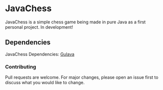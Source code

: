 # JavaChess
JavaChess is a simple chess game being made in pure Java as a first personal project. 
In development!

## Dependencies 
JavaChess Dependencies: 
[Gulava](https://github.com/google/gulava)


### Contributing
Pull requests are welcome. For major changes, please open an issue first to discuss what you would like to change.